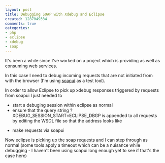 ```yaml
---
layout: post
title: Debugging SOAP with Xdebug and Eclipse
created: 1287049334
comments: true
categories:
- php
- eclipse
- xdebug
- soap
---
```

It's been a while since I've worked on a project which is providing as well as consuming web services.

In this case I need to debug incoming requests that are not initiated from with the browser (I'm using <a href="http://www.soapui.org/">soapui</a> as a test tool).

In order to allow Eclipse to pick up xdebug responses triggered by requests from soapui I just needed to

<ul>
<li>start a debuging session within eclipse as normal</li>
<li>ensure that the query string ?XDEBUG_SESSION_START=ECLIPSE_DBGP is appended to all requests by editing the WSDL file so that the address looks like
<code>
<soap:address location="http://dev.example.com/soap_server.php?XDEBUG_SESSION_START=ECLIPSE_DBGP"/>
</code>
</li>

<li>make requests via soapui</li>
</ul>

Now eclipse is picking up the soap requests and I can step through as normal (some tools apply a timeout which can be a nuisance while debugging - I haven't been using soapui long enough yet to see if that's the case here)
